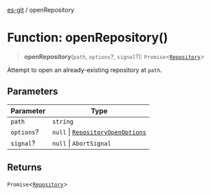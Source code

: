 [es-git](../globals.md) / openRepository

# Function: openRepository()

> **openRepository**(`path`, `options`?, `signal`?): `Promise`\<[`Repository`](../classes/Repository.md)\>

Attempt to open an already-existing repository at `path`.

## Parameters

| Parameter | Type |
| ------ | ------ |
| `path` | `string` |
| `options`? | `null` \| [`RepositoryOpenOptions`](../interfaces/RepositoryOpenOptions.md) |
| `signal`? | `null` \| `AbortSignal` |

## Returns

`Promise`\<[`Repository`](../classes/Repository.md)\>
